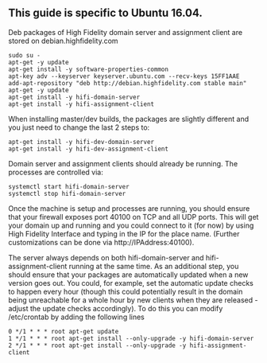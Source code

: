 ## This guide is specific to Ubuntu 16.04.
Deb packages of High Fidelity domain server and assignment client are stored on debian.highfidelity.com

```
sudo su -
apt-get -y update
apt-get install -y software-properties-common
apt-key adv --keyserver keyserver.ubuntu.com --recv-keys 15FF1AAE
add-apt-repository "deb http://debian.highfidelity.com stable main"
apt-get -y update
apt-get install -y hifi-domain-server
apt-get install -y hifi-assignment-client
```

When installing master/dev builds, the packages are slightly different and you just need to change the last 2 steps to:
```
apt-get install -y hifi-dev-domain-server
apt-get install -y hifi-dev-assignment-client
```

Domain server and assignment clients should already be running. The processes are controlled via:
```
systemctl start hifi-domain-server
systemctl stop hifi-domain-server
```

Once the machine is setup and processes are running, you should ensure that your firewall exposes port 40100 on TCP and all UDP ports. This will get your domain up and running and you could connect to it (for now) by using High Fidelity Interface and typing in the IP for the place name. (Further customizations can be done via http://IPAddress:40100).

The server always depends on both hifi-domain-server and hifi-assignment-client running at the same time.
As an additional step, you should ensure that your packages are automatically updated when a new version goes out. You could, for example, set the automatic update checks to happen every hour (though this could potentially result in the domain being unreachable for a whole hour by new clients when they are released - adjust the update checks accordingly).
To do this you can modify /etc/crontab by adding the following lines
```
0 */1 * * * root apt-get update
1 */1 * * * root apt-get install --only-upgrade -y hifi-domain-server
2 */1 * * * root apt-get install --only-upgrade -y hifi-assignment-client
```
